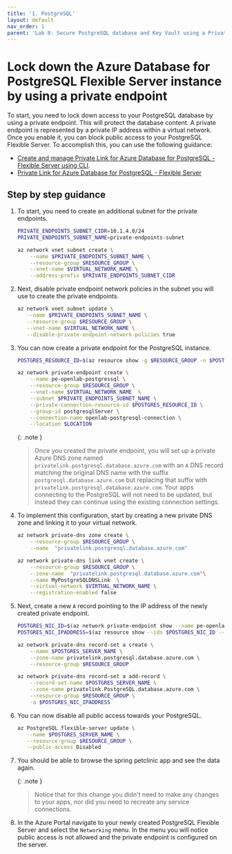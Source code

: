 ```yaml
---
title: '1. PostgreSQL'
layout: default
nav_order: 1
parent: 'Lab 8: Secure PostgreSQL database and Key Vault using a Private Endpoint [PostgreSQL]'
---
```


# Lock down the Azure Database for PostgreSQL Flexible Server instance by using a private endpoint

To start, you need to lock down access to your PostgreSQL database by using a private endpoint. This will protect the database content. A private endpoint is represented by a private IP address within a virtual network. Once you enable it, you can block public access to your PostgreSQL Flexible Server. To accomplish this, you can use the following guidance:

- [Create and manage Private Link for Azure Database for PostgreSQL - Flexible Server using CLI](https://learn.microsoft.com/azure/PostgreSQL/flexible-server/how-to-networking-private-link-azure-cli).
- [Private Link for Azure Database for PostgreSQL - Flexible Server](https://learn.microsoft.com/azure/PostgreSQL/flexible-server/concepts-networking-private-link)

## Step by step guidance

1. To start, you need to create an additional subnet for the private endpoints.

   ```bash
   PRIVATE_ENDPOINTS_SUBNET_CIDR=10.1.4.0/24
   PRIVATE_ENDPOINTS_SUBNET_NAME=private-endpoints-subnet

   az network vnet subnet create \
       --name $PRIVATE_ENDPOINTS_SUBNET_NAME \
       --resource-group $RESOURCE_GROUP \
       --vnet-name $VIRTUAL_NETWORK_NAME \
       --address-prefix $PRIVATE_ENDPOINTS_SUBNET_CIDR
   ```

1. Next, disable private endpoint network policies in the subnet you will use to create the private endpoints.

   ```bash
   az network vnet subnet update \
      --name $PRIVATE_ENDPOINTS_SUBNET_NAME \
      --resource-group $RESOURCE_GROUP \
      --vnet-name $VIRTUAL_NETWORK_NAME \
      --disable-private-endpoint-network-policies true
   ```

1. You can now create a private endpoint for the PostgreSQL instance.

   ```bash
   POSTGRES_RESOURCE_ID=$(az resource show -g $RESOURCE_GROUP -n $POSTGRES_SERVER_NAME --resource-type "Microsoft.DBforPostgreSQL/flexibleServers" --query "id" -o tsv)

   az network private-endpoint create \
       --name pe-openlab-postgressql \
       --resource-group $RESOURCE_GROUP \
       --vnet-name $VIRTUAL_NETWORK_NAME  \
       --subnet $PRIVATE_ENDPOINTS_SUBNET_NAME \
       --private-connection-resource-id $POSTGRES_RESOURCE_ID \
       --group-id postgresqlServer \
       --connection-name openlab-postgresql-connection \
       --location $LOCATION
   ```

   {: .note }
   > Once you created the private endpoint, you will set up a private Azure DNS zone named `privatelink.postgresql.database.azure.com` with an `A` DNS record matching the original DNS name with the suffix `postgresql.database.azure.com` but replacing that suffix with `privatelink.postgresql.database.azure.com`. Your apps connecting to the PostgreSQL will not need to be updated, but instead they can continue using the existing connection settings.


1. To implement this configuration, start by creating a new private DNS zone and linking it to your virtual network.

   ```bash
   az network private-dns zone create \
       --resource-group $RESOURCE_GROUP \
       --name  "privatelink.postgresql.database.azure.com"

   az network private-dns link vnet create \
       --resource-group $RESOURCE_GROUP \
       --zone-name  "privatelink.postgresql.database.azure.com"\
       --name MyPostgreSQLDNSLink  \
       --virtual-network $VIRTUAL_NETWORK_NAME \
       --registration-enabled false
   ```

1. Next, create a new `A` record pointing to the IP address of the newly created private endpoint.

   ```bash
   POSTGRES_NIC_ID=$(az network private-endpoint show --name pe-openlab-postgresql --resource-group $RESOURCE_GROUP --query 'networkInterfaces[0].id' -o tsv)
   POSTGRES_NIC_IPADDRESS=$(az resource show --ids $POSTGRES_NIC_ID --api-version 2019-04-01 -o json | jq -r '.properties.ipConfigurations[0].properties.privateIPAddress')

   az network private-dns record-set a create \
       --name $POSTGRES_SERVER_NAME \
       --zone-name privatelink.postgresql.database.azure.com \
       --resource-group $RESOURCE_GROUP

   az network private-dns record-set a add-record \
       --record-set-name $POSTGRES_SERVER_NAME \
       --zone-name privatelink.PostgreSQL.database.azure.com \
       --resource-group $RESOURCE_GROUP \
       -a $POSTGRES_NIC_IPADDRESS
   ```

1. You can now disable all public access towards your PostgreSQL.

   ```bash
   az PostgreSQL flexible-server update \
      --name $POSTGRES_SERVER_NAME \
      --resource-group $RESOURCE_GROUP \
      --public-access Disabled
   ```

1. You should be able to browse the spring petclinic app and see the data again.

   {: .note }
   > Notice that for this change you didn't need to make any changes to your apps, nor did you need to recreate any service connections.

1. In the Azure Portal navigate to your newly created PostgreSQL Flexible Server and select the `Networking` menu. In the menu you will notice public access is not allowed and the private endpoint is configured on the server.
